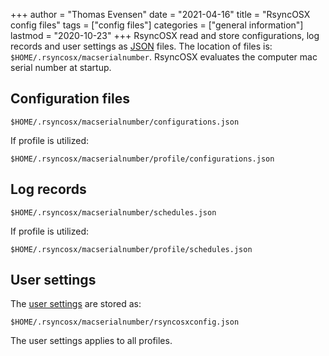 +++
author = "Thomas Evensen"
date = "2021-04-16"
title =  "RsyncOSX config files"
tags = ["config files"]
categories = ["general information"]
lastmod = "2020-10-23"
+++
RsyncOSX read and store configurations, log records and user settings as [JSON](https://en.wikipedia.org/wiki/JSON) files. The location of files is: `$HOME/.rsyncosx/macserialnumber`. RsyncOSX evaluates the computer mac serial number at startup. 

## Configuration files

`$HOME/.rsyncosx/macserialnumber/configurations.json`

If profile is utilized:

`$HOME/.rsyncosx/macserialnumber/profile/configurations.json`

## Log records

`$HOME/.rsyncosx/macserialnumber/schedules.json`

If profile is utilized:

`$HOME/.rsyncosx/macserialnumber/profile/schedules.json`

## User settings

The [user settings](/post/settings/) are stored as:

`$HOME/.rsyncosx/macserialnumber/rsyncosxconfig.json`

The user settings applies to all profiles.
